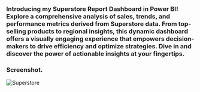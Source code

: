 ### Introducing my Superstore Report Dashboard in Power BI! Explore a comprehensive analysis of sales, trends, and performance metrics derived from Superstore data. From top-selling products to regional insights, this dynamic dashboard offers a visually engaging experience that empowers decision-makers to drive efficiency and optimize strategies. Dive in and discover the power of actionable insights at your fingertips.

### Screenshot.

![Superstore](https://private-user-images.githubusercontent.com/129300507/307101851-d3bebc17-1349-4bcb-adc6-38412f242d71.png?jwt=eyJhbGciOiJIUzI1NiIsInR5cCI6IkpXVCJ9.eyJpc3MiOiJnaXRodWIuY29tIiwiYXVkIjoicmF3LmdpdGh1YnVzZXJjb250ZW50LmNvbSIsImtleSI6ImtleTUiLCJleHAiOjE3MDg2MjU1NTUsIm5iZiI6MTcwODYyNTI1NSwicGF0aCI6Ii8xMjkzMDA1MDcvMzA3MTAxODUxLWQzYmViYzE3LTEzNDktNGJjYi1hZGM2LTM4NDEyZjI0MmQ3MS5wbmc_WC1BbXotQWxnb3JpdGhtPUFXUzQtSE1BQy1TSEEyNTYmWC1BbXotQ3JlZGVudGlhbD1BS0lBVkNPRFlMU0E1M1BRSzRaQSUyRjIwMjQwMjIyJTJGdXMtZWFzdC0xJTJGczMlMkZhd3M0X3JlcXVlc3QmWC1BbXotRGF0ZT0yMDI0MDIyMlQxODA3MzVaJlgtQW16LUV4cGlyZXM9MzAwJlgtQW16LVNpZ25hdHVyZT1iNTE1ZjM0NzQ3YzUyYmYwMmFiNDA2ZTU0ZTZjYTA1YTJkYTA1NDc2ODk3NWFhMzc0YzZhMjYyMDFjYWIxMTM4JlgtQW16LVNpZ25lZEhlYWRlcnM9aG9zdCZhY3Rvcl9pZD0wJmtleV9pZD0wJnJlcG9faWQ9MCJ9.mqCYF3Ejm3LW5OLMt3NZ7IpcQykvZ974ezK_HYi2QY4)
